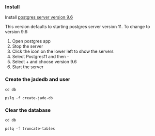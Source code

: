 ### Install

Install [postgres server version 9.6](https://github.com/PostgresApp/PostgresApp/releases/download/v2.2/Postgres-2.2-9.5-9.6-10-11.dmg)

This version defaults to starting postgres server version 11. To change to version 9.6:

1. Open postgres app
2. Stop the server
2. Click the icon on the lower left to show the servers
3. Select Postgres11 and then -
4. Select + and choose version 9.6
5. Start the server


### Create the jadedb and user

`cd db`

`pslq -f create-jade-db`


### Clear the database
`cd db`

`pslq -f truncate-tables`
